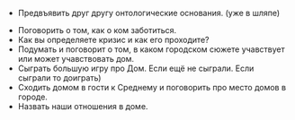 + Предвъявить друг другу онтологические основания. (уже в шляпе)
* Поговорить о том, как о ком заботиться.
* Как вы определяете кризис и как его проходите?
* Подумать и поговорит о том, в каком городском сюжете учавствует или может учавствовать дом.
* Сыграть  большую игру про Дом. Если ещё не сыграли. Если сыграли то доиграть)
* Сходить домом в гости к Среднему и поговорить про место домов в городе.
* Назвать наши отношения в доме.

